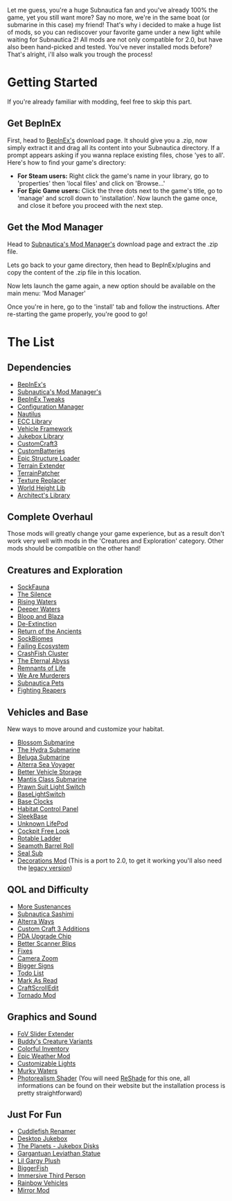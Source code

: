 Let me guess, you're a huge Subnautica fan and you've already 100% the game, yet you still want more? Say no more, we're in the same boat (or submarine in this case) my friend!
That's why i decided to make a huge list of mods, so you can rediscover your favorite game under a new light while waiting for Subnautica 2! All mods are not only compatible for 2.0, but have also been hand-picked and tested. You've never installed mods before? That's alright, i'll also walk you trough the process!
# Getting Started

If you're already familiar with modding, feel free to skip this part.
## Get BepInEx 

First, head to [BepInEx's](https://www.nexusmods.com/subnautica/mods/1108?tab=files) download page. It should give you a .zip, now simply extract it and drag all its content into your Subnautica directory. If a prompt appears asking if you wanna replace existing files, chose 'yes to all'. Here's how to find your game's directory:

- **For Steam users:** Right click the game's name in your library, go to 'properties' then 'local files' and click on 'Browse...'
- **For Epic Game users:** Click the three dots next to the game's title, go to 'manage' and scroll down to 'installation'. 
Now launch the game once, and close it before you proceed with the next step.
## Get the Mod Manager

Head to [Subnautica's Mod Manager's](https://www.nexusmods.com/subnautica/mods/1168?tab=files) download page and extract the .zip file.

Lets go back to your game directory, then head to BepInEx/plugins and copy the content of the .zip file in this location.

Now lets launch the game again, a new option should be available on the main menu: 'Mod Manager'

Once you're in here, go to the 'install' tab and follow the instructions. After re-starting the game properly, you're good to go! 

# The List

## Dependencies

- [BepInEx's](https://www.nexusmods.com/subnautica/mods/1108?tab=files)
- [Subnautica's Mod Manager's](https://www.nexusmods.com/subnautica/mods/1168?tab=files)
- [BepInEx Tweaks](https://www.nexusmods.com/subnautica/mods/1104?tab=files)
- [Configuration Manager](https://www.nexusmods.com/subnautica/mods/1112?tab=files)
- [Nautilus](https://www.nexusmods.com/subnautica/mods/1262?tab=files)
- [ECC Library](https://www.nexusmods.com/subnautica/mods/1457?tab=files)
- [Vehicle Framework](https://www.nexusmods.com/subnautica/mods/859?tab=files)
- [Jukebox Library](https://www.nexusmods.com/subnautica/mods/2321?tab=files)
- [CustomCraft3](https://www.nexusmods.com/subnautica/mods/1410?tab=files)
- [CustomBatteries](https://www.nexusmods.com/subnautica/mods/1453?tab=files)
- [Epic Structure Loader](https://www.nexusmods.com/subnautica/mods/1666?tab=files)
- [Terrain Extender](https://www.nexusmods.com/subnautica/mods/1454?tab=files)
- [TerrainPatcher](https://github.com/Esper89/Subnautica-TerrainPatcher/releases)
- [Texture Replacer](https://www.nexusmods.com/subnautica/mods/1371?tab=files)
- [World Height Lib](https://www.nexusmods.com/subnautica/mods/1821?tab=files)
- [Architect's Library](https://github.com/ArchitectsOfTheUnknown/ReturnOfTheAncientsDemo/blob/main/architects-library.md)

## Complete Overhaul

Those mods will greatly change your game experience, but as a result don't work very well with mods in the 'Creatures and Exploration' category. Other mods should be compatible on the other hand!

## Creatures and Exploration



- [SockFauna](https://www.nexusmods.com/subnautica/mods/2346?tab=files)
- [The Silence](https://www.nexusmods.com/subnautica/mods/1455?tab=files)
- [Rising Waters](https://www.nexusmods.com/subnautica/mods/1734?tab=files)
- [Deeper Waters](https://www.nexusmods.com/subnautica/mods/1750?tab=files)
- [Bloop and Blaza](https://www.nexusmods.com/subnautica/mods/1604?tab=files)
- [De-Extinction](https://www.nexusmods.com/subnautica/mods/640?tab=files)
- [Return of the Ancients](https://github.com/ArchitectsOfTheUnknown/ReturnOfTheAncientsDemo/blob/main/return-of-the-ancients.md)
- [SockBiomes](https://www.nexusmods.com/subnautica/mods/2361)
- [Failing Ecosystem](https://www.nexusmods.com/subnautica/mods/1700?tab=files)
- [CrashFish Cluster](https://www.nexusmods.com/subnautica/mods/1752?tab=files)
- [The Eternal Abyss](https://www.nexusmods.com/subnautica/mods/1765?tab=files)
- [Remnants of Life](https://www.nexusmods.com/subnautica/mods/1721?tab=files)
- [We Are Murderers](https://www.nexusmods.com/subnautica/mods/2416?tab=files)
- [Subnautica Pets](https://www.nexusmods.com/subnautica/mods/1373?tab=files)
- [Fighting Reapers](https://www.nexusmods.com/subnautica/mods/2286?tab=files)
## Vehicles and Base

New ways to move around and customize your habitat.

- [Blossom Submarine](https://www.nexusmods.com/subnautica/mods/1977?tab=files)
- [The Hydra Submarine](https://www.nexusmods.com/subnautica/mods/1912?tab=files)
- [Beluga Submarine](https://www.nexusmods.com/subnautica/mods/1748?tab=files)
- [Alterra Sea Voyager](https://www.nexusmods.com/subnautica/mods/604?tab=files)
- [Better Vehicle Storage](https://www.nexusmods.com/subnautica/mods/1471?tab=files)
- [Mantis Class Submarine](https://www.nexusmods.com/subnautica/mods/1458?tab=files)
- [Prawn Suit Light Switch](https://www.nexusmods.com/subnautica/mods/1312?tab=files)
- [BaseLightSwitch](https://www.nexusmods.com/subnautica/mods/1485?tab=files)
- [Base Clocks](https://www.nexusmods.com/subnautica/mods/1484?tab=files)
- [Habitat Control Panel](https://www.nexusmods.com/subnautica/mods/1421?tab=files)
- [SleekBase](https://www.nexusmods.com/subnautica/mods/1180)
- [Unknown LifePod](https://www.nexusmods.com/subnautica/mods/2387)
- [Cockpit Free Look](https://www.nexusmods.com/subnautica/mods/2026?tab=files)
- [Rotable Ladder](https://www.nexusmods.com/subnautica/mods/2015)
- [Seamoth Barrel Roll](https://www.nexusmods.com/subnautica/mods/2012?tab=files)
- [Seal Sub](https://github.com/LeeTwentyThree/SealSub/releases)
- [Decorations Mod](https://www.nexusmods.com/subnautica/mods/1522?tab=files) (This is a port to 2.0, to get it working you'll also need the [legacy version](https://www.nexusmods.com/subnautica/mods/102?tab=files))
## QOL and Difficulty

- [More Sustenances](https://www.nexusmods.com/subnautica/mods/2016?tab=files)
- [Subnautica Sashimi](https://www.nexusmods.com/subnautica/mods/1723?tab=files)
- [Alterra Ways](https://www.nexusmods.com/subnautica/mods/1516?tab=files)
- [Custom Craft 3 Additions](https://www.nexusmods.com/subnautica/mods/1477?tab=files)
- [PDA Upgrade Chip](https://www.nexusmods.com/subnautica/mods/2400?tab=files)
- [Better Scanner Blips](https://www.nexusmods.com/subnautica/mods/2281?tab=files)
- [Fixes](https://www.nexusmods.com/subnautica/mods/2059?tab=files)
- [Camera Zoom](https://www.nexusmods.com/subnautica/mods/2013)
- [Bigger Signs](https://www.nexusmods.com/subnautica/mods/1697?tab=files)
- [Todo List](https://www.nexusmods.com/subnautica/mods/1606?tab=files)
- [Mark As Read](https://www.nexusmods.com/subnautica/mods/1588?tab=files)
- [CraftScrollEdit](https://www.nexusmods.com/subnautica/mods/1550?tab=files)
- [Tornado Mod](https://www.nexusmods.com/subnautica/mods/2306?tab=files)
## Graphics and Sound

- [FoV Slider Extender](https://www.nexusmods.com/subnautica/mods/2360?tab=files)
- [Buddy's Creature Variants](https://www.nexusmods.com/subnautica/mods/1783?tab=files)
- [Colorful Inventory](https://www.nexusmods.com/subnautica/mods/1562?tab=files)
- [Epic Weather Mod](https://www.nexusmods.com/subnautica/mods/1542?tab=files)
- [Customizable Lights](https://www.nexusmods.com/subnautica/mods/1419?tab=files)
- [Murky Waters](https://www.nexusmods.com/subnautica/mods/2124?tab=files)
- [Photorealism Shader](https://www.nexusmods.com/subnautica/mods/1302?tab=files) (You will need [ReShade](https://reshade.me/) for this one, all informations can be found on their website but the installation process is pretty straightforward)
## Just For Fun

- [Cuddlefish Renamer](https://www.nexusmods.com/subnautica/mods/2333?tab=files)
- [Desktop Jukebox](https://www.nexusmods.com/subnautica/mods/2322?tab=files)
- [The Planets - Jukebox Disks](https://www.nexusmods.com/subnautica/mods/2323?tab=files)
- [Gargantuan Leviathan Statue](https://www.nexusmods.com/subnautica/mods/2205?tab=files)
- [Lil Gargy Plush](https://www.nexusmods.com/subnautica/mods/1781?tab=files)
- [BiggerFish](https://www.nexusmods.com/subnautica/mods/2022?tab=files)
- [Immersive Third Person](https://www.nexusmods.com/subnautica/mods/1978)
- [Rainbow Vehicles](https://www.nexusmods.com/subnautica/mods/1506?tab=files)
- [Mirror Mod](https://www.nexusmods.com/subnautica/mods/1334?tab=files)
